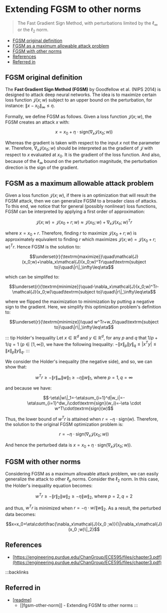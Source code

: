 # Extending FGSM to other norms

> The Fast Gradient Sign Method, with perturbations limited by the $\ell_\infty$ or the $\ell_2$ norm.

- [FGSM original definition](#fgsm-original-definition)
- [FGSM as a maximum allowable attack problem](#fgsm-as-a-maximum-allowable-attack-problem)
- [FGSM with other norms](#fgsm-with-other-norms)
- [References](#references)
- [Referred in](#referred-in)

## FGSM original definition

The **Fast Gradient Sign Method (FGSM)** by Goodfellow et al. (NIPS 2014) is designed to attack deep neural networks. The idea is to maximize certain loss function $\mathcal{J}(x; w)$ subject to an upper bound on the perturbation, for instance: $\|x-x_0\|_\infty \leq \eta$.

Formally, we define FGSM as follows. Given a loss function $\mathcal{J}(x; w)$, the FGSM creates an attack $x$ with:

$$x=x_0+\eta\cdot \text{sign}(\nabla_x\mathcal{J}(x_0;w))$$

Whereas the gradient is taken with respect to the input $x$ not the parameter $w$. Therefore, $\nabla_x\mathcal{J}(x_0;w)$ should be interpreted as the gradient of $\mathcal{J}$ with respect to $x$ evaluated at $x_0$. It is the gradient of the loss function. And also, because of the $\ell_\infty$ bound on the perturbation magnitude, the perturbation direction is the sign of the gradient.

## FGSM as a maximum allowable attack problem

Given a loss function $\mathcal{J}(x; w)$, if there is an optimization that will result the FGSM attack, then we can generalize FGSM to a broader class of attacks. To this end, we notice that for general (possibly nonlinear) loss functions, FGSM can be interpreted by applying a first order of approximation:

$$\mathcal{J}(x;w)=\mathcal{J}(x_0+r;w)\approx\mathcal{J}(x_0;w)+\nabla_x\mathcal{J}(x_o;w)^Tr$$

where $x=x_0+r$. Therefore, finding $r$ to maximize $\mathcal{J}(x_0+r;w)$ is approximately equivalent to finding $r$ which maximizes $\mathcal{J}(x; w)=\mathcal{J}(x_0+r; w)^Tr$. Hence FGSM is the solution to:

$$\underset{r}{\textrm{maximize}}\quad\mathcal{J}(x_0;w)+\nabla_x\mathcal{J}(x_0;w)^Tr\quad\textrm{subject to}\quad\|r\|_\infty\leq\eta$$

which can be simplifed to:

$$\underset{r}{\textrm{minimize}}\quad-\nabla_x\mathcal{J}(x_0;w)^Tr-\mathcal{J}(x_0;w)\quad\textrm{subject to}\quad\|r\|_\infty\leq\eta$$

where we flipped the maximization to minimization by putting a negative sign to the gradient. Here, we simplify this optimization problem's definition to:

$$\underset{r}{\textrm{minimize}}\quad w^Tr+w_0\quad\textrm{subject to}\quad\|r\|_\infty\leq\eta$$

::: tip Holder's Inequality
Let $x \in \mathbb{R}^d$ and $y \in \mathbb{R}^d$, for any $p$ and $q$ that $1/p+1/q=1\ (p\in[1,\infty])$, we have the following Inequality: $-\|x\|_p\|y\|_q\leq|x^Ty|\leq\|x\|_p\|y\|_q$.
:::

We consider the Holder's inequality (the negative side), and so, we can show that:

$$w^Tr\geq-\|r\|_\infty\|w\|_1\geq-\eta\|w\|_1,\ \textrm{where}\ p=1, q=\infty$$

and because we have:

$$-\eta\|w\|_1=-\eta\sum_{i=1}^d|w_i|=-\eta\sum_{i=1}^dw_i\cdot\textrm{sign}(w_i)=-\eta \cdot w^T\cdot\textrm{sign}(w)$$

Thus, the lower bound of $w^Tr$ is attained when $r=-\eta\cdot\textrm{sign}(w)$. Therefore, the solution to the original FGSM optimization problem is:

$$r=-\eta\cdot\textrm{sign}(\nabla_x\mathcal{J}(x_0;w))$$

And hence the perturbed data is $x=x_0+\eta\cdot\textrm{sign}(\nabla_x\mathcal{J}(x_0 ;w))$.

## FGSM with other norms

Considering FGSM as a maximum allowable attack problem, we can easily generalize the attack to other $\ell_p$ norms. Consider the $\ell_2$ norm. In this case, the Holder's inequality equation becomes:

$$w^Tr\geq-\|r\|_2\|w\|_2\geq-\eta\|w\|_2,\ \textrm{where}\ p=2, q=2$$

and thus, $w^Tr$ is minimized when $r=-\eta\cdot w / \|w\|_2$. As a result, the perturbed data becomes:

$$x=x_0+\eta\cdot\frac{\nabla_x\mathcal{J}(x_0 ;w)}{\|\nabla_x\mathcal{J}(x_0 ;w)\|_2}$$

## References

- [https://engineering.purdue.edu/ChanGroup/ECE595/files/chapter3.pdf](https://engineering.purdue.edu/ChanGroup/ECE595/files/chapter3.pdf)

:::backlinks
## Referred in
* [[readme]]
	* [[fgsm-other-norm]] - Extending FGSM to other norms
:::

[//begin]: # 'Autogenerated link references for markdown compatibility'
[readme]: readme.md "🔬 Spencer's Wiki"
[//end]: # 'Autogenerated link references'
